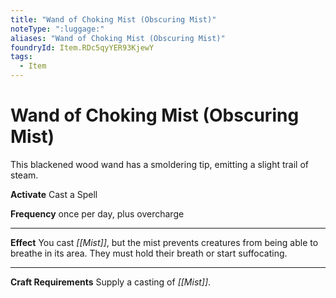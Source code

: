 ```yaml
---
title: "Wand of Choking Mist (Obscuring Mist)"
noteType: ":luggage:"
aliases: "Wand of Choking Mist (Obscuring Mist)"
foundryId: Item.RDc5qyYER93KjewY
tags:
  - Item
---
```


# Wand of Choking Mist (Obscuring Mist)

This blackened wood wand has a smoldering tip, emitting a slight trail of steam.

**Activate** Cast a Spell

**Frequency** once per day, plus overcharge

* * *

**Effect** You cast _[[Mist]]_, but the mist prevents creatures from being able to breathe in its area. They must hold their breath or start suffocating.

* * *

**Craft Requirements** Supply a casting of _[[Mist]]_.
